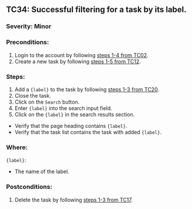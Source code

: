 ## TC34: Successful filtering for a task by its label.
### Severity: Minor
### Preconditions:
1. Login to the account by following [steps 1-4 from TC02](TC02.md).
2. Create a new task by following [steps 1-5 from TC12](TC12.md).
### Steps:
1. Add a `{label}` to the task by following [steps 1-3 from TC20](TC20.md).
2. Close the task.
3. Click on the `Search` button.
4. Enter `{label}` into the search input field.
5. Click on the `{label}` in the search results section.
* Verify that the page heading contains `{label}`.
* Verify that the task list contains the task with added `{label}`.
### Where:
`{label}`:
* The name of the label.
### Postconditions:
1. Delete the task by following [steps 1-3 from TC17](TC17.md).
